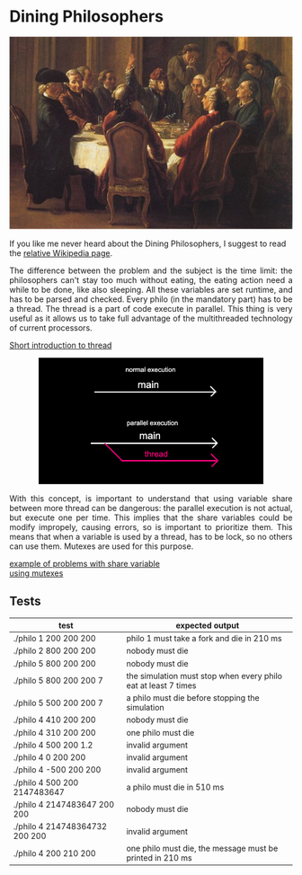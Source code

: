 # Dining Philosophers

<p align="center">
  <img width="auto" src="photo.jpg">
</p>

If you like me never heard about the Dining Philosophers, I suggest to read the [relative Wikipedia page](https://en.wikipedia.org/wiki/Dining_philosophers_problem).
<p align="justify">
The difference between the problem and the subject is the time limit: the philosophers can't stay too much without eating, the eating action need a while to be done, like also sleeping. All these variables are set runtime, and has to be parsed and checked.
Every philo (in the mandatory part) has to be a thread. The thread is a part of code execute in parallel. This thing is very useful as it allows us to take full advantage of the multithreaded technology of current processors.
</p>

[Short introduction to thread](https://code-vault.net/course/6q6s9eerd0:1609007479575/lesson/18ec1942c2da46840693efe9b51d86a8)

<p align="center">
  <img width="400" src="Immagine.png">
</p>
<p align="justify">
With this concept, is important to understand that using variable share between more thread can be dangerous: the parallel execution is not actual, but execute one per time. This implies that the share variables could be modify impropely, causing errors, so is important to prioritize them. This means that when a variable is used by a thread, has to be lock, so no others can use them. Mutexes are used for this purpose.
</p>

[example of problems with share variable](https://code-vault.net/course/6q6s9eerd0:1609007479575/lesson/18ec1942c2da46840693efe9b51ea1a2)   
[using mutexes](https://code-vault.net/course/6q6s9eerd0:1609007479575/lesson/18ec1942c2da46840693efe9b51eabf6)

## Tests
| test | expected output |
|----------|-------|
| ./philo 1 200 200 200 | philo 1 must take a fork and die in 210 ms |
| ./philo 2 800 200 200 | nobody must die |
| ./philo 5 800 200 200 | nobody must die |
| ./philo 5 800 200 200 7 | the simulation must stop when every philo eat at least 7 times |
| ./philo 5 500 200 200 7 | a philo must die before stopping the simulation |
| ./philo 4 410 200 200 | nobody must die |
| ./philo 4 310 200 200 | one philo must die |
| ./philo 4 500 200 1.2 | invalid argument |
| ./philo 4 0 200 200 | invalid argument |
| ./philo 4 -500 200 200 | invalid argument |
| ./philo 4 500 200 2147483647 | a philo must die in 510 ms |
| ./philo 4 2147483647 200 200 | nobody must die |
| ./philo 4 214748364732 200 200 | invalid argument|
| ./philo 4 200 210 200 | one philo must die, the message must be printed in 210 ms |
